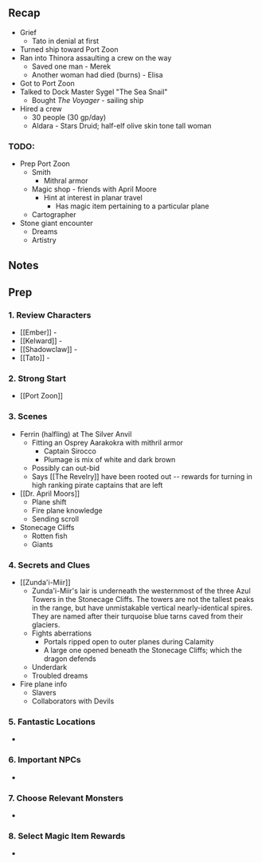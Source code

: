 
## Recap

* Grief
	* Tato in denial at first
* Turned ship toward Port Zoon
* Ran into Thinora assaulting a crew on the way
	* Saved one man - Merek
	* Another woman had died (burns) - Elisa
* Got to Port Zoon
* Talked to Dock Master Sygel "The Sea Snail"
	* Bought *The Voyager* - sailing ship
* Hired a crew
	* 30 people (30 gp/day)
	* Aldara - Stars Druid; half-elf olive skin tone tall woman
### TODO:
* Prep Port Zoon
	* Smith
		* Mithral armor
	* Magic shop - friends with April Moore
		* Hint at interest in planar travel
			* Has magic item pertaining to a particular plane
	* Cartographer
* Stone giant encounter
	* Dreams
	* Artistry
## Notes
## Prep
### 1. Review Characters

* [[Ember]] - 
* [[Kelward]] -
* [[Shadowclaw]] - 
* [[Tato]] - 

### 2. Strong Start

* [[Port Zoon]]

### 3. Scenes

* Ferrin (halfling) at The Silver Anvil
	* Fitting an Osprey Aarakokra with mithril armor
		* Captain Sirocco
		* Plumage is mix of white and dark brown
	* Possibly can out-bid
	* Says [[The Revelry]] have been rooted out -- rewards for turning in high ranking pirate captains that are left
* [[Dr. April Moors]]
	* Plane shift
	* Fire plane knowledge
	* Sending scroll
* Stonecage Cliffs
	* Rotten fish
	* Giants
### 4. Secrets and Clues

* [[Zunda'i-Miir]]
	* Zunda'i-Miir's lair is underneath the westernmost of the three Azul Towers in the Stonecage Cliffs. The towers are not the tallest peaks in the range, but have unmistakable vertical nearly-identical spires. They are named after their turquoise blue tarns caved from their glaciers.
	* Fights aberrations
		* Portals ripped open to outer planes during Calamity
		* A large one opened beneath the Stonecage Cliffs; which the dragon defends
	* Underdark
	* Troubled dreams
* Fire plane info
	* Slavers
	* Collaborators with Devils

### 5. Fantastic Locations

* 

### 6. Important NPCs

* 

### 7. Choose Relevant Monsters

* 

### 8. Select Magic Item Rewards

* 
